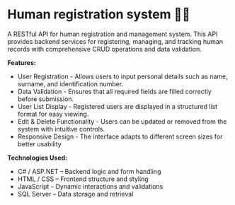 # Human registration system 👨‍💻

A RESTful API for human registration and management system. 
This API provides backend services for registering, managing, and tracking human records with comprehensive CRUD operations and data validation.

**Features:**
- User Registration - Allows users to input personal details such as name, surname, and identification number.
- Data Validation - Ensures that all required fields are filled correctly before submission.
- User List Display - Registered users are displayed in a structured list format for easy viewing.
- Edit & Delete Functionality - Users can be updated or removed from the system with intuitive controls.
- Responsive Design - The interface adapts to different screen sizes for better usability

**Technologies Used:**  
- C# / ASP.NET – Backend logic and form handling
- HTML / CSS – Frontend structure and styling
- JavaScript – Dynamic interactions and validations
- SQL Server – Data storage and retrieval
